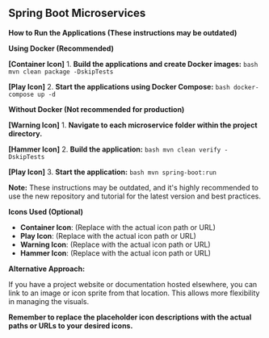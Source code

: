 ## Spring Boot Microservices

**How to Run the Applications (These instructions may be outdated)**

**Using Docker (Recommended)**

  **[Container Icon]** 1. **Build the applications and create Docker images:**
     ```bash
     mvn clean package -DskipTests
     ```

  **[Play Icon]** 2. **Start the applications using Docker Compose:**
     ```bash
     docker-compose up -d
     ```

**Without Docker (Not recommended for production)**

  **[Warning Icon]** 1. **Navigate to each microservice folder within the project directory.**

  **[Hammer Icon]** 2. **Build the application:**
     ```bash
     mvn clean verify -DskipTests
     ```

  **[Play Icon]** 3. **Start the application:**
     ```bash
     mvn spring-boot:run
     ```

**Note:** These instructions may be outdated, and it's highly recommended to use the new repository and tutorial for the latest version and best practices.

**Icons Used (Optional)**

* **Container Icon**:  (Replace with the actual icon path or URL)
* **Play Icon**: (Replace with the actual icon path or URL)
* **Warning Icon**: (Replace with the actual icon path or URL)
* **Hammer Icon**: (Replace with the actual icon path or URL)

**Alternative Approach:**

If you have a project website or documentation hosted elsewhere, you can link to an image or icon sprite from that location. This allows more flexibility in managing the visuals. 

**Remember to replace the placeholder icon descriptions with the actual paths or URLs to your desired icons.**
